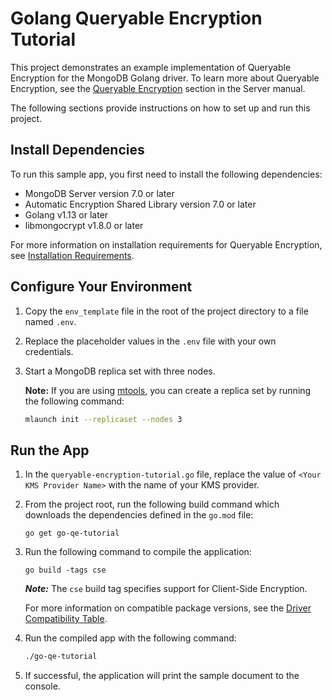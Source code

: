 # Golang Queryable Encryption Tutorial

This project demonstrates an example implementation of Queryable Encryption
for the MongoDB Golang driver. To learn more about Queryable Encryption, see the
[Queryable Encryption](https://www.mongodb.com/docs/manual/core/queryable-encryption/)
section in the Server manual.

The following sections provide instructions on how to set up and run this project.

## Install Dependencies

To run this sample app, you first need to install the following
dependencies:

- MongoDB Server version 7.0 or later
- Automatic Encryption Shared Library version 7.0 or later
- Golang v1.13 or later
- libmongocrypt v1.8.0 or later

For more information on installation requirements for Queryable Encryption,
see [Installation Requirements](https://www.mongodb.com/docs/manual/core/queryable-encryption/install/#std-label-qe-install).

## Configure Your Environment

1. Copy the `env_template` file in the root of the project directory to a file named `.env`.

1. Replace the placeholder values in the `.env` file with your own credentials.

1. Start a MongoDB replica set with three nodes.

   **Note:** If you are using [mtools](https://github.com/rueckstiess/mtools),
   you can create a replica set by running the following command:

   ```sh
   mlaunch init --replicaset --nodes 3
   ```

## Run the App

1. In the `queryable-encryption-tutorial.go` file, replace the value
   of `<Your KMS Provider Name>` with the name of your KMS provider.

1. From the project root, run the following build command which
   downloads the dependencies defined in the `go.mod` file:

   ```golang
   go get go-qe-tutorial
   ```

1. Run the following command to compile the application:

   ```golang
   go build -tags cse
   ```

   **_Note:_**
   The `cse` build tag specifies support for Client-Side Encryption.

   For more information on compatible package versions, see the
   [Driver Compatibility Table](https://www.mongodb.com/docs/manual/core/queryable-encryption/reference/compatibility/).

1. Run the compiled app with the following command:

   ```sh
   ./go-qe-tutorial
   ```

1. If successful, the application will print the sample document to the console.
